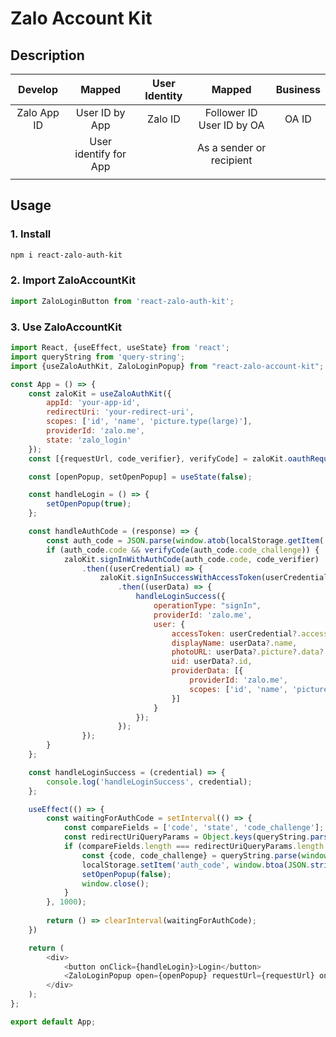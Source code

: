 # Zalo Account Kit

## Description

|   Develop   |         Mapped        | User Identity |           Mapped          | Business |
|:-----------:|:---------------------:|:-------------:|:-------------------------:|:--------:|
| Zalo App ID |     User ID by App    |    Zalo ID    | Follower ID User ID by OA |   OA ID  |
|             | User identify for App |               | As a sender or recipient  |          |
|             |                       |               |                           |          |

## Usage

### 1. Install

```bash
npm i react-zalo-auth-kit
```

### 2. Import ZaloAccountKit

```js
import ZaloLoginButton from 'react-zalo-auth-kit';
```

### 3. Use ZaloAccountKit

```js
import React, {useEffect, useState} from 'react';
import queryString from 'query-string';
import {useZaloAuthKit, ZaloLoginPopup} from "react-zalo-account-kit";

const App = () => {
	const zaloKit = useZaloAuthKit({
		appId: 'your-app-id',
		redirectUri: 'your-redirect-uri',
		scopes: ['id', 'name', 'picture.type(large)'],
		providerId: 'zalo.me',
		state: 'zalo_login'
	});
	const [{requestUrl, code_verifier}, verifyCode] = zaloKit.oauthRequest('zalo_login', {length: 43});

	const [openPopup, setOpenPopup] = useState(false);

	const handleLogin = () => {
		setOpenPopup(true);
	};

	const handleAuthCode = (response) => {
		const auth_code = JSON.parse(window.atob(localStorage.getItem('auth_code')));
		if (auth_code.code && verifyCode(auth_code.code_challenge)) {
			zaloKit.signInWithAuthCode(auth_code.code, code_verifier)
				.then((userCredential) => {
					zaloKit.signInSuccessWithAccessToken(userCredential?.access_token)
						.then((userData) => {
							handleLoginSuccess({
								operationType: "signIn",
								providerId: 'zalo.me',
								user: {
									accessToken: userCredential?.access_token,
									displayName: userData?.name,
									photoURL: userData?.picture?.data?.url,
									uid: userData?.id,
									providerData: [{
										providerId: 'zalo.me',
										scopes: ['id', 'name', 'picture.type(large)'],
									}]
								}
							});
						});
				});
		}
	};

	const handleLoginSuccess = (credential) => {
		console.log('handleLoginSuccess', credential);
	};

	useEffect(() => {
		const waitingForAuthCode = setInterval(() => {
			const compareFields = ['code', 'state', 'code_challenge'];
			const redirectUriQueryParams = Object.keys(queryString.parse(window.location.search));
			if (compareFields.length === redirectUriQueryParams.length && compareFields.every((field) => redirectUriQueryParams.includes(field))) {
				const {code, code_challenge} = queryString.parse(window.location.search);
				localStorage.setItem('auth_code', window.btoa(JSON.stringify({code, code_challenge})));
				setOpenPopup(false);
				window.close();
			}
        }, 1000);
		
		return () => clearInterval(waitingForAuthCode);
	})

	return (
		<div>
			<button onClick={handleLogin}>Login</button>
			<ZaloLoginPopup open={openPopup} requestUrl={requestUrl} onClose={handleAuthCode}/>
		</div>
	);
};

export default App;
```